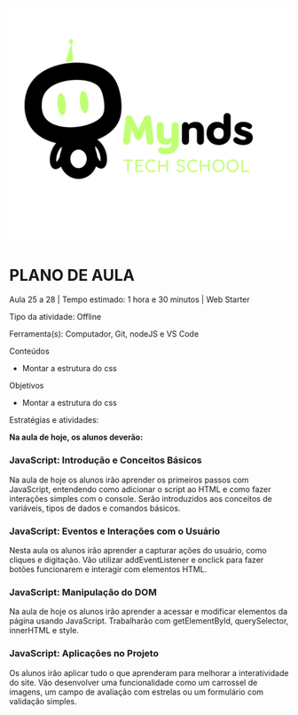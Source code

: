 # <a id="_heading=h.qxb9kodzcjso"></a>![](https://raw.githubusercontent.com/YanBarbosaLouzada/docx-to-md/master/imagens/img_1758290912305580000.png)

# __PLANO DE AULA__

Aula 25 a 28 | Tempo estimado: 1 hora e 30 minutos | Web Starter

Tipo da atividade: Offline

Ferramenta\(s\): Computador, Git, nodeJS e VS Code

Conteúdos

- Montar a estrutura do css

Objetivos

- Montar a estrutura do css

Estratégias e atividades:

__Na aula de hoje, os alunos deverão:__

### <a id="_heading=h.94lpplg89xit"></a>__JavaScript: Introdução e Conceitos Básicos__

Na aula de hoje os alunos irão aprender os primeiros passos com JavaScript, entendendo como adicionar o script ao HTML e como fazer interações simples com o console\. Serão introduzidos aos conceitos de variáveis, tipos de dados e comandos básicos\.

### <a id="_heading=h.x6201gmeabfy"></a>__JavaScript: Eventos e Interações com o Usuário__

Nesta aula os alunos irão aprender a capturar ações do usuário, como cliques e digitação\. Vão utilizar addEventListener e onclick para fazer botões funcionarem e interagir com elementos HTML\.

### <a id="_heading=h.ri5gl9sljnb"></a>__JavaScript: Manipulação do DOM__

Na aula de hoje os alunos irão aprender a acessar e modificar elementos da página usando JavaScript\. Trabalharão com getElementById, querySelector, innerHTML e style\.

### <a id="_heading=h.q4i00hhwbwh9"></a>__JavaScript: Aplicações no Projeto__

Os alunos irão aplicar tudo o que aprenderam para melhorar a interatividade do site\. Vão desenvolver uma funcionalidade como um carrossel de imagens, um campo de avaliação com estrelas ou um formulário com validação simples\.

